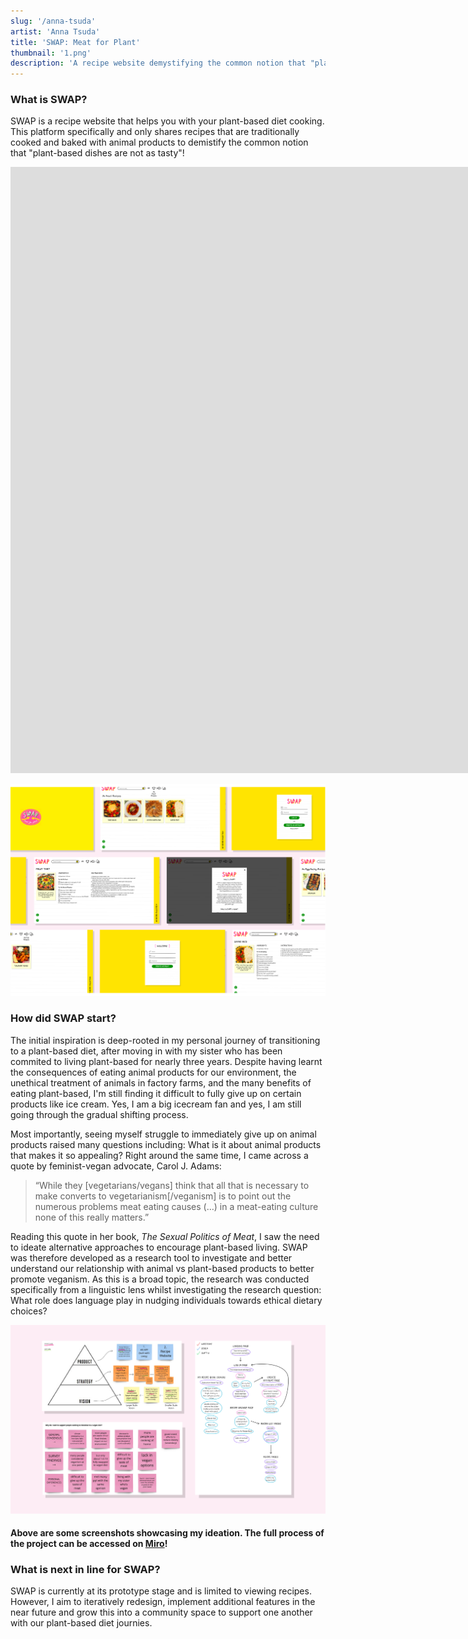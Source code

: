 ```yaml
---
slug: '/anna-tsuda'
artist: 'Anna Tsuda'
title: 'SWAP: Meat for Plant'
thumbnail: '1.png'
description: 'A recipe website demystifying the common notion that "plant–based dishes are not as tasty"'
---
```


### What is SWAP?

SWAP is a recipe website that helps you with your plant-based diet cooking. This platform specifically and only shares recipes that are traditionally cooked and baked with animal products to demistify the common notion that "plant-based dishes are not as tasty"!

<div class="iframe-wrapper">
<iframe width="1680" height="970" src="https://www.youtube.com/embed/C8GqXdNLq60" frameborder="0" allow="accelerometer; autoplay; clipboard-write; encrypted-media; gyroscope; picture-in-picture" allowfullscreen></iframe>
</div>

![SWAP's user interface](2.png)

### How did SWAP start?

The initial inspiration is deep-rooted in my personal journey of transitioning to a plant-based diet, after moving in with my sister who has been commited to living plant-based for nearly three years. Despite having learnt the consequences of eating animal products for our environment, the unethical treatment of animals in factory farms, and the many benefits of eating plant-based, I'm still finding it difficult to fully give up on certain products like ice cream. Yes, I am a big icecream fan and yes, I am still going through the gradual shifting process.

Most importantly, seeing myself struggle to immediately give up on animal products raised many questions including: What is it about animal products that makes it so appealing? Right around the same time, I came across a quote by feminist-vegan advocate, Carol J. Adams:

> “While they [vegetarians/vegans] think that all that is necessary to make converts to vegetarianism[/veganism] is to point out the numerous problems meat eating causes (…) in a meat-eating culture none of this really matters.”

Reading this quote in her book, _The Sexual Politics of Meat_, I saw the need to ideate alternative approaches to encourage plant-based living. SWAP was therefore developed as a research tool to investigate and better understand our relationship with animal vs plant-based products to better promote veganism. As this is a broad topic, the research was conducted specifically from a linguistic lens whilst investigating the research question: What role does language play in nudging individuals towards ethical dietary choices?

![SWAP's design process](3.png)

#### Above are some screenshots showcasing my ideation. The full process of the project can be accessed on [Miro](https://miro.com/app/board/o9J_kpx4_Bs=/)!

### What is next in line for SWAP?

SWAP is currently at its prototype stage and is limited to viewing recipes. However, I aim to iteratively redesign, implement additional features in the near future and grow this into a community space to support one another with our plant-based diet journies.
